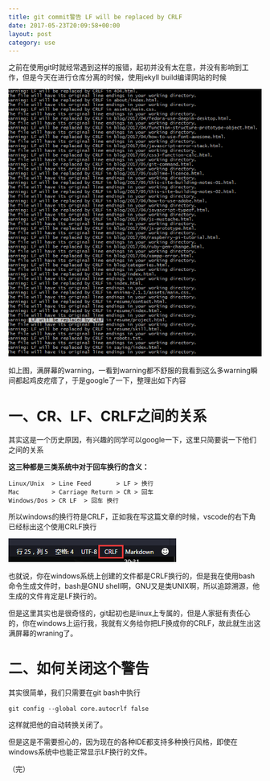 ```yaml
---
title: git commit警告 LF will be replaced by CRLF
date: 2017-05-23T20:09:58+00:00
layout: post
category: use
---
```

之前在使用git时就经常遇到这样的报错，起初并没有太在意，并没有影响到工作，但是今天在进行仓库分离的时候，使用jekyll build编译网站的时候

![](/pics/2017/06/TIMscreenshot20170623201424.png)

如上图，满屏幕的warning，一看到warning都不舒服的我看到这么多warning瞬间都起鸡皮疙瘩了，于是google了一下，整理出如下内容

# 一、CR、LF、CRLF之间的关系

其实这是一个历史原因，有兴趣的同学可以google一下，这里只简要说一下他们之间的关系

**这三种都是三类系统中对于回车换行的含义：**

```
Linux/Unix  > Line Feed       > LF > 换行
Mac         > Carriage Return > CR > 回车
Windows/Dos > CR LF  > 回车 换行
```

所以windows的换行符是CRLF，正如我在写这篇文章的时候，vscode的右下角已经标出这个使用CRLF换行

![](/pics/2017/06/TIMscreenshot20170623203125.png)

也就说，你在windows系统上创建的文件都是CRLF换行的，但是我在使用bash命令生成文件时，bash是GNU shell啊，GNU又是类UNIX啊，所以追踪溯源，他生成的文件肯定是LF换行的。

但是这里其实也是很奇怪的，git起初也是linux上专属的，但是人家挺有责任心的，你在windows上运行我，我就有义务给你把LF换成你的CRLF，故此就生出这满屏幕的wraning了。


# 二、如何关闭这个警告

其实很简单，我们只需要在git bash中执行
```
git config --global core.autocrlf false

```
这样就把他的自动转换关闭了。

但是这是不需要担心的，因为现在的各种IDE都支持多种换行风格，即使在windows系统中也能正常显示LF换行的文件。

（完）
